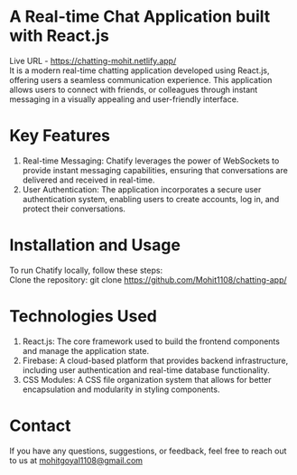 # A Real-time Chat Application built with React.js

Live URL - https://chatting-mohit.netlify.app/ <br>
It is a modern real-time chatting application developed using React.js, offering users a seamless communication experience. This application allows users to connect with friends, or colleagues through instant messaging in a visually appealing and user-friendly interface.  <br>

# Key Features
1. Real-time Messaging: Chatify leverages the power of WebSockets to provide instant messaging capabilities, ensuring that conversations are delivered and received in real-time.
2. User Authentication: The application incorporates a secure user authentication system, enabling users to create accounts, log in, and protect their conversations.

# Installation and Usage
To run Chatify locally, follow these steps: <br>
Clone the repository: git clone https://github.com/Mohit1108/chatting-app/

# Technologies Used <br>
1. React.js: The core framework used to build the frontend components and manage the application state.
2. Firebase: A cloud-based platform that provides backend infrastructure, including user authentication and real-time database functionality.
3. CSS Modules: A CSS file organization system that allows for better encapsulation and modularity in styling components.

# Contact
If you have any questions, suggestions, or feedback, feel free to reach out to us at mohitgoyal1108@gmail.com
